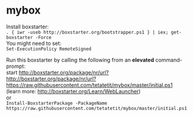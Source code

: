 # mybox

Install boxstarter:\
`. { iwr -useb http://boxstarter.org/bootstrapper.ps1 } | iex; get-boxstarter -Force` \
You might need to set: \
`Set-ExecutionPolicy RemoteSigned`

Run this boxstarter by calling the following from an **elevated** command-prompt: \
start http://boxstarter.org/package/nr/url?http://boxstarter.org/package/nr/url?https://raw.githubusercontent.com/tetatetit/mybox/master/initial.ps1 \
(learn more: http://boxstarter.org/Learn/WebLauncher) \
or \
`Install-BoxstarterPackage -PackageName https://raw.githubusercontent.com/tetatetit/mybox/master/initial.ps1`
